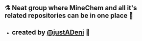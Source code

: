 ## ⚗️ Neat group where MineChem and all it's related repositories can be in one place 🧪
- ## created by [@justADeni](https://github.com/justADeni) 📃

